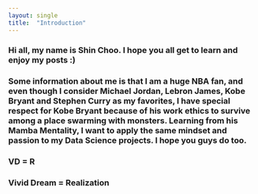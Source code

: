 ```yaml
---
layout: single
title:  "Introduction"
---
```


### Hi all, my name is Shin Choo. I hope you all get to learn and enjoy my posts :)
### Some information about me is that I am a huge NBA fan, and even though I consider Michael Jordan, Lebron James, Kobe Bryant and Stephen Curry as my favorites, I have special respect for Kobe Bryant because of his work ethics to survive among a place swarming with monsters. Learning from his Mamba Mentality, I want to apply the same mindset and passion to my Data Science projects. I hope you guys do too.

### VD = R
### Vivid Dream = Realization
